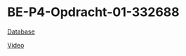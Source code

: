 # BE-P4-Opdracht-01-332688

[Database](https://github.com/Tjardo18/BE-P4-Opdracht-01-332688/tree/main/app/db)

[Video](https://github.com/Tjardo18/BE-P4-Opdracht-01-332688/tree/main/vids)